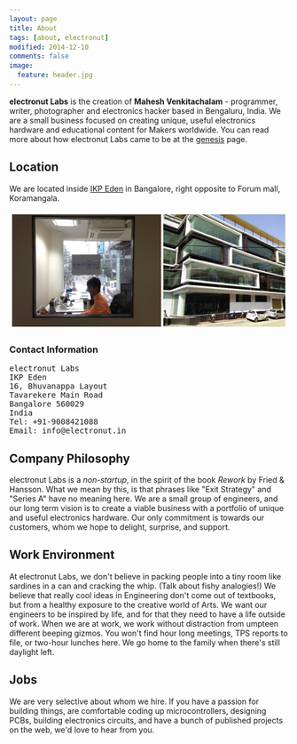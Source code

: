 ```yaml
---
layout: page
title: About
tags: [about, electronut]
modified: 2014-12-10
comments: false
image:
  feature: header.jpg
---
```


**electronut Labs** is the creation of **Mahesh Venkitachalam** -
  programmer, writer, photographer and electronics hacker based in
  Bengaluru, India. We are a small business focused on creating
  unique, useful electronics hardware and educational content for
  Makers worldwide. You can read more about how electronut Labs 
  came to be at the [genesis][2] page.

## Location

We are located inside [IKP Eden][1] in Bangalore, right opposite to 
Forum mall, Koramangala. 

![electronut Labs](/images/2016/01/el-office.jpg)

### Contact Information

<pre>
electronut Labs
IKP Eden
16, Bhuvanappa Layout
Tavarekere Main Road
Bangalore 560029
India
Tel: +91-9008421088
Email: info@electronut.in
</pre>

## Company Philosophy

electronut Labs is a *non-startup*, in the spirit of the book *Rework*
by Fried & Hansson. What we mean by this, is that phrases like "Exit
Strategy" and "Series A" have no meaning here. We are a small group of
engineers, and our long term vision is to create a viable business
with a portfolio of unique and useful electronics hardware. Our only 
commitment is towards our customers, whom we hope to delight, surprise, 
and support.

## Work Environment

At electronut Labs, we don't believe in packing people into a tiny
room like sardines in a can and cracking the whip. (Talk about fishy
analogies!) We believe that really cool ideas in Engineering don't
come out of textbooks, but from a healthy exposure to the creative
world of Arts. We want our engineers to be inspired by life, and for
that they need to have a life outside of work. When we are at work, we
work without distraction from umpteen different beeping gizmos. You
won't find hour long meetings, TPS reports to file, or two-hour
lunches here. We go home to the family when there's still daylight
left.

## Jobs

We are very selective about whom we hire. If you have a passion for
building things, are comfortable coding up microcontrollers, designing
PCBs, building electronics circuits, and have a bunch of published
projects on the web, we'd love to hear from you.

[1]: http://ikpeden.com/
[2]: http://electronut.in/genesis
